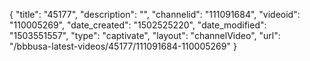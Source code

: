 {
    "title": "45177",
    "description": "",
    "channelid": "111091684",
    "videoid": "110005269",
    "date_created": "1502525220",
    "date_modified": "1503551557",
    "type": "captivate",
    "layout": "channelVideo",
    "url": "\/bbbusa-latest-videos\/45177\/111091684-110005269"
}